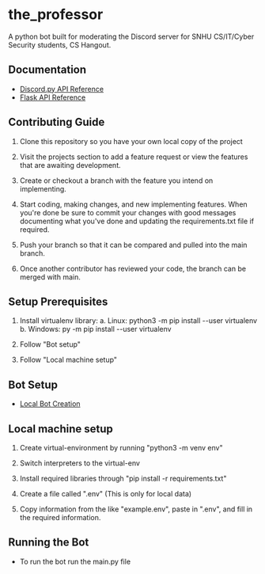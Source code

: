 # the_professor
A python bot built for moderating the Discord server for SNHU CS/IT/Cyber Security students, CS Hangout.

## Documentation

* [Discord.py API Reference](https://discordpy.readthedocs.io/en/stable/api.html)
* [Flask API Reference](https://flask.palletsprojects.com/en/2.0.x/)

## Contributing Guide

1. Clone this repository so you have your own local copy of the project

2. Visit the projects section to add a feature request or view the features that are awaiting development. 

3. Create or checkout a branch with the feature you intend on implementing.

4. Start coding, making changes, and new implementing features. When you're done be sure to commit your changes with good messages documenting what you've done and updating the requirements.txt file if required.

5. Push your branch so that it can be compared and pulled into the main branch.

6. Once another contributor has reviewed your code, the branch can be merged with main.

## Setup Prerequisites

1. Install virtualenv library:
    a. Linux: python3 -m pip install --user virtualenv
    b. Windows: py -m pip install --user virtualenv

2. Follow "Bot setup"

3. Follow "Local machine setup"

## Bot Setup

* [Local Bot Creation](https://www.youtube.com/watch?v=SPTfmiYiuok&t=112s)
## Local machine setup

1. Create virtual-environment by running "python3 -m venv env"

2. Switch interpreters to the virtual-env

3. Install required libraries through "pip install -r requirements.txt"

4. Create a file called ".env" (This is only for local data)

5. Copy information from the like "example.env", paste in ".env", and fill in the required information.

## Running the Bot

* To run the bot run the main.py file